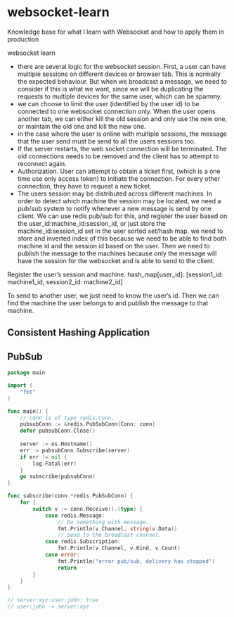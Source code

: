 # websocket-learn
Knowledge base for what I learn with Websocket and how to apply them in production


websocket learn

- there are several logic for the websocket session. First, a user can have multiple sessions on different devices or browser tab. This is normally the expected behaviour. But when we broadcast a message, we need to consider if this is what we want, since we will be duplicating the requests to multiple devices for the same user, which can be spammy.
- we can choose to limit the user (identified by the user id) to be connected to one websocket connection only. When the user opens another tab, we can either kill the old session and only use the new one, or maintain the old one and kill the new one.
- in the case where the user is online with multiple sessions, the message that the user send must be send to all the users sessions too.
- If the server restarts, the web socket connection will be terminated. The old connections needs to be removed and the client has to attempt to reconnect again.
- Authorization. User can attempt to obtain a ticket first, (which is a one time use only access token) to initiate the connection. For every other connection, they have to request a new ticket.
- The users session may be distributed across different machines. In order to detect which machine the session may be located, we need a pub/sub system to notify whenever a new message is send by one client. We can use redis pub/sub for this, and register the user based on the user_id:machine_id:session_id, or just store the machine_id:session_id set in the user sorted set/hash map. we need to store and inverted index of this because we need to be able to find both machine id and the session id based on the user. Then we need to publish the message to the machines because only the message will have the session for the websocket and is able to send to the client.


Register the user’s session and machine. 
hash_map[user_id]: [session1_id: machine1_id, session2_id: machine2_id]

To send to another user, we just need to know the user’s id. Then we can find the machine the user belongs to and publish the message to that machine.

## Consistent Hashing Application


## PubSub

```go
package main

import (
	"fmt"
)

func main() {
	// conn is of type redis.Conn.
	pubsubConn := &redis.PubSubConn{Conn: conn}
	defer pubsubConn.Close()
	
	server := os.Hostname()
	err := pubsubConn.Subscribe(server)
	if err != nil {
		log.Fatal(err)
	}
	go subscribe(pubsubConn)
}

func subscribe(conn *redis.PubSubConn) {
	for {
		switch v := conn.Receive().(type) {
			case redis.Message:
				// Do something with message.
				fmt.Println(v.Channel, string(v.Data))
				// Send to the broadcast channel.
			case redis.Subscription:
				fmt.Println(v.Channel, v.Kind, v.Count)
			case error:
				fmt.Println("error pub/sub, delivery has stopped")
				return
		}
	}
}

// server:xyz:user:john: true
// user:john -> server:xyz
```
